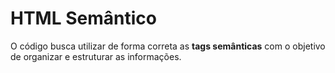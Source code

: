 # HTML Semântico

O código busca utilizar de forma correta as **tags semânticas** com o objetivo de organizar e estruturar as informações.
